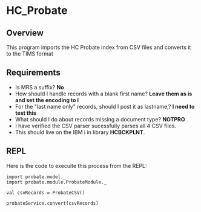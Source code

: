 HC_Probate
===========

Overview
--------

This program imports the HC Probate index from CSV files and converts it to
the TIMS format

Requirements
------------
* Is MRS a suffix?  **No**
* How should I handle records with a blank first name?  **Leave them as is and set the encoding to I**
* For the "last name only" records, should I post it as lastname,?  **I need to test this**
* What should I do about records missing a document type? **NOTPRO**
* I have verified the CSV parser sucessfully parses all 4 CSV files.
* This should live on the IBM i in library **HCBCKPLNT**.

REPL
----
Here is the code to execuite this process from the REPL:
````
import probate.model._
import probate.module.ProbateModule._

val csvRecords = ProbateCSV()

probateService.convert(csvRecords)
````
